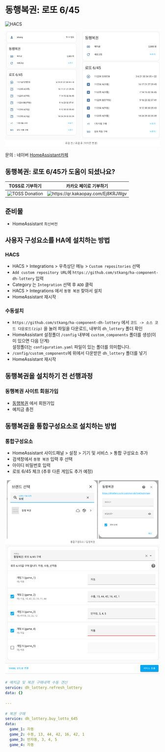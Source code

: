 # 동행복권: 로또 6/45

![HACS][hacs-shield]

<img src="./images/showcase.png" title="Showcase" alt="Showcase" />

문의 : 네이버 [HomeAssistant카페](https://cafe.naver.com/koreassistant)

## 동행복권: 로또 6/45가 도움이 되셨나요?
| TOSS로 기부하기                                                                                                                                                          | 카카오 페이로 기부하기                                                                                                                                                         |
|---------------------------------------------------------------------------------------------------------------------------------------------------------------------|----------------------------------------------------------------------------------------------------------------------------------------------------------------------|
| <img src="https://github.com/stkang/ha-component-dh-lottery/blob/master/images/toss-donation.png?raw=true" title="TOSS Donation" alt="TOSS Donation" width="200" /> | <img src="https://github.com/stkang/ha-component-dh-lottery/blob/master/images/kakao-donation.png?raw=true" title="Kakao Donation" alt="https://qr.kakaopay.com/Ej8KRJWgv" width="200" /> | 

## 준비물
- HomeAssistant `최신버전`


## 사용자 구성요소를 HA에 설치하는 방법
### HACS
- HACS > Integrations > 우측상단 메뉴 > `Custom repositories` 선택
- `Add custom repository URL`에 `https://github.com/stkang/ha-component-dh-lottery` 입력
- Category 는 `Integration` 선택 후 `ADD` 클릭
- HACS > Integrations 에서 `동행 복권` 찾아서 설치
- HomeAssistant 재시작

### 수동설치
- `https://github.com/stkang/ha-component-dh-lottery` 에서 `코드 -> 소스 코드 다운로드(zip)` 을 눌러 파일을 다운로드, 내부의 `dh_lottery` 폴더 확인
- HomeAssistant 설정폴더 `/config` 내부에 `custom_components` 폴더를 생성(이미 있으면 다음 단계)<br/>설정폴더는 `configuration.yaml` 파일이 있는 폴더를 의미합니다.
- `/config/custom_components`에 위에서 다운받은 `dh_lottery` 폴더를 넣기
- HomeAssistant 재시작

## 동행복권을 설치하기 전 선행과정
### 동행복권 사이트 회원가입
- [동행복권](https://dhlottery.co.kr/common.do?method=main) 에서 회원가입
- 예치금 충전


## 동행복권을 통합구성요소로 설치하는 방법
### 통합구성요소
- HomeAssistant 사이드패널 > 설정 > 기기 및 서비스 > 통합 구성요소 추가
- 검색창에서 `동행 복권` 입력 후 선택
- 아이디 비밀번호 입력
- 로또 6/45 체크 (추후 다른 게임도 추가 예정)

<img src="./images/config_flow.png" title="ConfigFlow" alt="ConfigFlow" />
<img src="./images/service.png" title="Service" alt="Service" />

```yaml
# 예치금 및 복권 구매내역 수동 갠신
service: dh_lottery.refresh_lottery
data: {}

---

# 복권 구매
service: dh_lottery.buy_lotto_645
data:
  game_1: 자동
  game_2: 수동, 13, 44, 42, 16, 42, 1
  game_3: 반자동, 3, 4, 5
  game_4: 자동

```


[hacs-shield]: https://img.shields.io/badge/HACS-Custom-red.svg